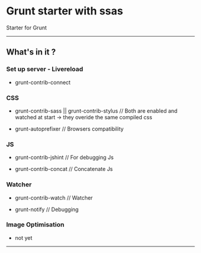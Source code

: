# Grunt starter with ssas  #

Starter for Grunt

-------

## What's in it ?


### Set up server - Livereload
* grunt-contrib-connect      


###  CSS
* grunt-contrib-sass || grunt-contrib-stylus
// Both are enabled and watched at start -> they overide the same compiled css

* grunt-autoprefixer
// Browsers compatibility

###  JS
* grunt-contrib-jshint
// For debugging Js

* grunt-contrib-concat
// Concatenate Js

###  Watcher
* grunt-contrib-watch
// Watcher

* grunt-notify
// Debugging


###  Image Optimisation
* not yet


-------
